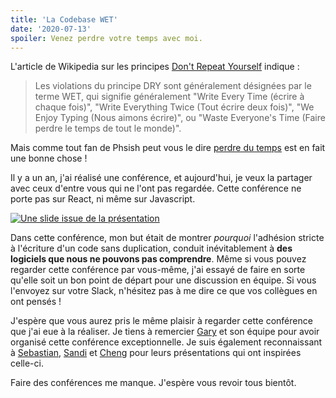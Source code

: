 ```yaml
---
title: 'La Codebase WET'
date: '2020-07-13'
spoiler: Venez perdre votre temps avec moi.
---
```


L'article de Wikipedia sur les principes [Don't Repeat Yourself](https://en.wikipedia.org/wiki/Don%27t_repeat_yourself) indique : 

> Les violations du principe DRY sont généralement désignées par le terme WET, qui signifie généralement "Write Every Time (écrire à chaque fois)", "Write Everything Twice (Tout écrire deux fois)", "We Enjoy Typing (Nous aimons écrire)", ou "Waste Everyone's Time (Faire perdre le temps de tout le monde)".

Mais comme tout fan de Phsish peut vous le dire [perdre du temps](https://www.youtube.com/watch?v=Zg2tVuXXkpk) est en fait une bonne chose !

Il y a un an, j'ai réalisé une conférence, et aujourd'hui, je veux la partager avec ceux d'entre vous qui ne l'ont pas regardée. Cette conférence ne porte pas sur React, ni même sur Javascript.

<a target="_blank" href="https://www.deconstructconf.com/2019/dan-abramov-the-wet-codebase">![Une slide issue de la présentation](./wet_codebase.png)</a>

Dans cette conférence, mon but était de montrer *pourquoi* l'adhésion stricte à l'écriture d'un code sans duplication, conduit inévitablement à **des logiciels que nous ne pouvons pas comprendre**. Même si vous pouvez regarder cette conférence par vous-même, j'ai essayé de faire en sorte qu'elle soit un bon point de départ pour une discussion en équipe. Si vous l'envoyez sur votre Slack, n'hésitez pas à me dire ce que vos collègues en ont pensés !

J'espère que vous aurez pris le même plaisir à regarder cette conférence que j'ai eue à la réaliser. Je tiens à remercier [Gary](https://twitter.com/garybernhardt/) et son équipe pour avoir organisé cette conférence exceptionnelle. Je suis également reconnaissant à [Sebastian](https://twitter.com/sebmarkbage), [Sandi](https://twitter.com/sandimetz) et [Cheng](https://twitter.com/_chenglou) pour leurs présentations qui ont inspirées celle-ci.

Faire des conférences me manque. J'espère vous revoir tous bientôt.
